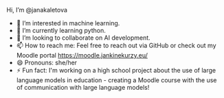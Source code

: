 Hi, I’m @janakaletova
- 👀 I’m interested in machine learning.
- 🌱 I’m currently learning python.
- 💞️ I’m looking to collaborate on AI development.
- 📫 How to reach me: Feel free to reach out via GitHub or check out my Moodle portal https://moodle.jankinekurzy.eu/
- 😄 Pronouns: she/her 
- ⚡ Fun fact: I'm working on a high school project about the use of large language models in education - creating a Moodle course with the use of communication with large language models!
